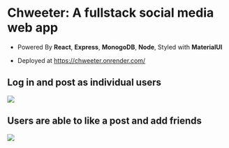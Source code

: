 # Chweeter: A fullstack social media web app

- Powered By **React**, **Express**, **MonogoDB**, **Node**, Styled with **MaterialUI**

- Deployed at https://chweeter.onrender.com/

## Log in and post as individual users

<img src='https://user-images.githubusercontent.com/87960642/210131457-03e315b1-0b43-4e99-ba79-fadaa79e6e2d.png'>

## Users are able to like a post and add friends

<img src='https://user-images.githubusercontent.com/87960642/210131531-c5fd2c03-dd59-439b-a170-7b5f55e58798.png'>